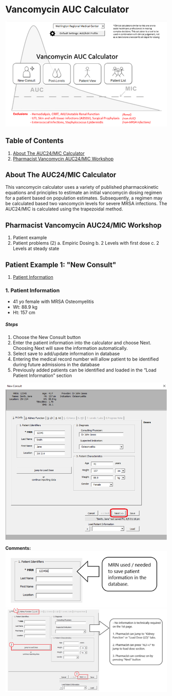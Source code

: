 # Vancomycin AUC Calculator

![](Images/LandingPage0.png)

## Table of Contents
1. [About The AUC24/MIC Calculator](#about) 
2. [Pharmacist Vancomycin AUC24/MIC Workshop](#workshop)

## About The AUC24/MIC Calculator <a name="about"></a>

This vancomycin calculator uses a variety of published pharmacokinetic equations and principles to estimate an initial vancomycin dosing regimen for a patient based on population estimates. Subsequently, a regimen may be calculated based two vancomycin levels for severe MRSA infections. The AUC24/MIC is calculated using the trapezoidal method.

## Pharmacist Vancomycin AUC24/MIC Workshop <a name="workshop"></a>
1. Patient example
2. Patient problems (2)
	a. Empiric Dosing
	b. 2 Levels with first dose
	c. 2 Levels at steady state

## Patient Example 1: **"New Consult"**
1. [Patient Information](#ptinfo)

### 1. Patient Information <a name=ptinfo />
* 41 yo female with MRSA Osteomyelitis
* Wt: 88.9 kg
* Ht: 157 cm

##### Steps

1. Choose the New Consult button
2. Enter the patient information into the calculator and choose Next. Choosing Next will save the information automatically.
3. Select save to add/update information in database 
4. Entering the medical record number will allow patient to be identified during future admissions in the database
5. Previously added patients can be identified and loaded in the “Load Patient Information” section

![](Images/ptinfo0.png)

**Comments:**
![](Images/ptinfo11.png)
![](Images/ptinfo2.png)
	